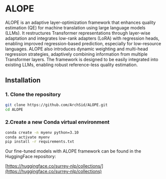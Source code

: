 # ALOPE

ALOPE is an adaptive layer-optimization framework that enhances quality estimation (QE) for machine translation using large language models (LLMs). It restructures Transformer representations through layer-wise adaptation and integrates low-rank adapters (LoRA) with regression heads, enabling improved regression-based prediction, especially for low-resource languages. ALOPE also introduces dynamic weighting and multi-head regression strategies, adaptively combining information from multiple Transformer layers. The framework is designed to be easily integrated into existing LLMs, enabling robust reference-less quality estimation.

## Installation

### 1. Clone the repository

```bash
git clone https://github.com/ArchSid/ALOPE.git
cd ALOPE
```

### 2.Create a new Conda virtual environment
```bash
conda create -n myenv python=3.10
conda activate myenv
pip install -r requirements.txt
```

Our fine-tuned models with ALOPE framework can be found in the HuggingFace repository:

[https://huggingface.co/surrey-nlp/collections/](https://huggingface.co/surrey-nlp/collections)
